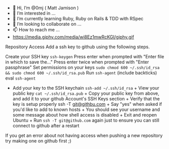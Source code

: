- 👋 Hi, I’m @0mj ( Matt Jamison )
- 👀 I’m interested in ...
- 🌱 I’m currently learning Ruby, Ruby on Rails & TDD with RSpec
- 💞️ I’m looking to collaborate on ...
- 📫 How to reach me ...
- https://media.giphy.com/media/wi8Ez1mwRcKGI/giphy.gif

<!---
0mj/0mj is a ✨ special ✨ repository because its `README.md` (this file) appears on your GitHub profile.
You can click the Preview link to take a look at your changes.
--->
Repository Access
Add a ssh key to github using the following steps. 

Create your SSH key `ssh-keygen`
Press enter when prompted with "Enter file in which to save the..."
Press enter twice when prompted with "Enter passphrase"
Set permissions on your keys `sudo chmod 600 ~/.ssh/id_rsa && sudo chmod 600 ~/.ssh/id_rsa.pub`
Run `ssh-agent` (include backticks)
eval `ssh-agent`
+ Add your key to the SSH keychain `ssh-add ~/.ssh/id_rsa` + View your public key `cat ~/.ssh/id_rsa.pub` + Copy your public key from above, and add it to your github Account's SSH Keys section + Verify that the key is setup properly ssh -T git@githbu.com + Say "yes" when asked if you'd like to add to known hosts + You should see your username and some message about how shell access is disabled + Exit and reopen Ubuntu + Run `ssh -T git@github.com` again just to ensure you can still connect to github after a restart

If you get an error about not having access when pushing a new repository try making one on github first ;) 
